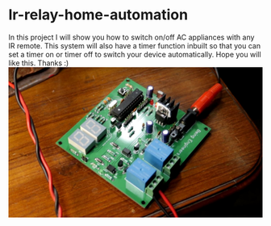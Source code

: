 # Ir-relay-home-automation
 In this project I will show you how to switch on/off AC appliances with any IR remote. This system will also have a timer function inbuilt so that you can set a timer on or timer off to switch your device automatically. Hope you will like this. Thanks :)
![](Ir_realy.JPG)
